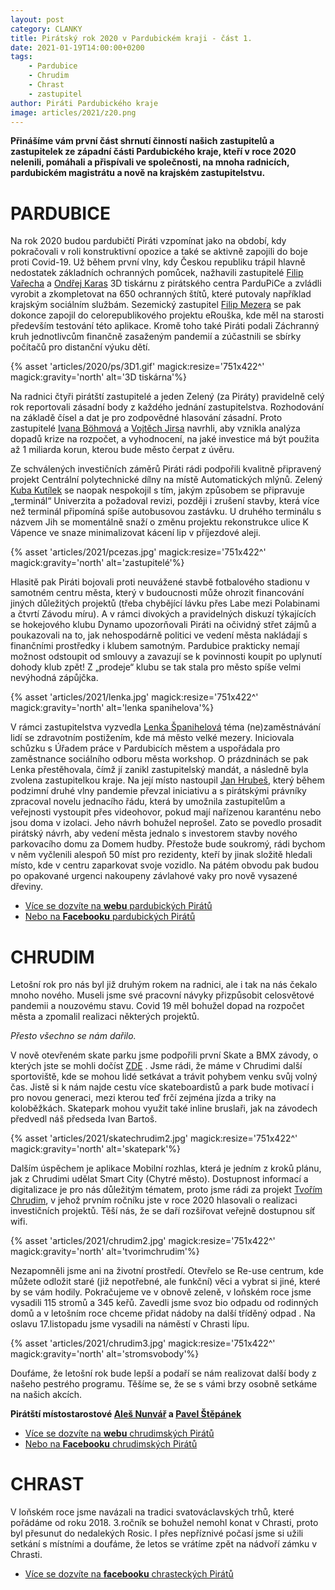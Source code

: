 ```yaml
---
layout: post
category: CLANKY
title: Pirátský rok 2020 v Pardubickém kraji - část 1.
date: 2021-01-19T14:00:00+0200
tags: 
    - Pardubice
    - Chrudim
    - Chrast
    - zastupitel
author: Piráti Pardubického kraje
image: articles/2021/z20.png
---
```

**Přinášíme vám první část shrnutí činností našich zastupitelů a zastupitelek ze západní části Pardubického kraje, kteří v roce 2020 nelenili, pomáhali a přispívali ve společnosti, na mnoha radnicích, pardubickém magistrátu a nově na krajském zastupitelstvu.**

# PARDUBICE 

Na rok 2020 budou pardubičtí Piráti vzpomínat jako na období, kdy pokračovali v roli konstruktivní opozice a také se aktivně zapojili do boje proti Covid-19. Už během první vlny, kdy Českou republiku trápil hlavně nedostatek základních ochranných pomůcek, nažhavili zastupitelé [Filip Vařecha](https://pardubice.pirati.cz/clenove/filip-varecha/) a [Ondřej Karas](https://pardubice.pirati.cz/clenove/ondrej-karas/) 3D tiskárnu z pirátského centra ParduPiCe a zvládli vyrobit a zkompletovat na 650 ochranných štítů, které putovaly například krajským sociálním službám. Sezemický zastupitel [Filip Mezera](https://pardubice.pirati.cz/clenove/filip-mezera/) se pak dokonce zapojil do celorepublikového projektu eRouška, kde měl na starosti především testování této aplikace. Kromě toho také Piráti podali Záchranný kruh jednotlivcům finančně zasaženým pandemií a zúčastnili se sbírky počítačů pro distanční výuku dětí. 

 {% asset 'articles/2020/ps/3D1.gif' magick:resize='751x422^' 
magick:gravity='north' alt='3D tiskárna'%}

Na radnici čtyři pirátští zastupitelé a jeden Zelený (za Piráty) pravidelně celý rok reportovali zásadní body z každého jednání zastupitelstva. Rozhodování na základě čísel a dat je pro zodpovědné hlasování zásadní. Proto zastupitelé [Ivana Böhmová](https://pardubice.pirati.cz/clenove/ivana-bohmova/) a [Vojtěch Jirsa](https://pardubice.pirati.cz/clenove/vojtech-jirsa/) navrhli, aby vznikla analýza dopadů krize na rozpočet, a vyhodnocení, na jaké investice má být použita až 1 miliarda korun, kterou bude město čerpat z úvěru.


Ze schválených investičních záměrů Piráti rádi podpořili kvalitně připravený projekt Centrální polytechnické dílny na místě Automatických mlýnů. Zelený [Kuba Kutílek](https://pardubice.pirati.cz/clenove/jakub-kutilek/) se naopak nespokojil s tím, jakým způsobem se připravuje „terminál“ Univerzita a požadoval revizi, později i zrušení stavby, která více než terminál připomíná spíše autobusovou zastávku. U druhého terminálu s názvem Jih se momentálně snaží o změnu projektu rekonstrukce ulice K Vápence ve snaze minimalizovat kácení lip v příjezdové aleji. 

{% asset 'articles/2021/pcezas.jpg' magick:resize='751x422^' 
magick:gravity='north' alt='zastupitelé'%}

Hlasitě pak Piráti bojovali proti neuvážené stavbě fotbalového stadionu v samotném centru města, který v budoucnosti může ohrozit financování jiných důležitých projektů (třeba chybějící lávku přes Labe mezi Polabinami a čtvrtí Závodu míru). A v rámci divokých a pravidelných diskuzí týkajících se hokejového klubu Dynamo upozorňovali Piráti na očividný střet zájmů a poukazovali na to, jak nehospodárně politici ve vedení města nakládají s finančními prostředky i klubem samotným. Pardubice prakticky nemají možnost odstoupit od smlouvy a zavazují se k povinnosti koupit po uplynutí dohody klub zpět! Z „prodeje“ klubu se tak stala pro město spíše velmi nevýhodná zápůjčka. 

{% asset 'articles/2021/lenka.jpg' magick:resize='751x422^' 
magick:gravity='north' alt='lenka spanihelova'%}

V rámci zastupitelstva vyzvedla [Lenka Španihelová](https://pardubice.pirati.cz/clenove/lenka-spanihelova/) téma (ne)zaměstnávání lidí se zdravotním postižením, kde má město velké mezery. Iniciovala schůzku s Úřadem práce v Pardubicích městem a uspořádala pro zaměstnance sociálního odboru města workshop. O prázdninách se pak Lenka přestěhovala, čímž jí zanikl zastupitelský mandát, a následně byla zvolena zastupitelkou kraje. Na její místo nastoupil [Jan Hrubeš](https://pardubice.pirati.cz/clenove/jan-hrubes/), který během podzimní druhé vlny pandemie převzal iniciativu a s pirátskými právníky zpracoval novelu jednacího řádu, která by umožnila zastupitelům a veřejnosti vystoupit přes videohovor, pokud mají nařízenou karanténu nebo jsou doma v izolaci. Jeho návrh bohužel neprošel. Zato se povedlo prosadit pirátský návrh, aby vedení města jednalo s investorem stavby nového parkovacího domu za Domem hudby. Přestože bude soukromý, rádi bychom v něm vyčlenili alespoň 50 míst pro rezidenty, kteří by jinak složitě hledali místo, kde v centru zaparkovat svoje vozidlo. Na pátém obvodu pak budou po opakované urgenci nakoupeny závlahové vaky pro nově vysazené dřeviny.


- [Více se dozvíte na **webu** pardubických Pirátů](https://pardubice.pirati.cz/)
- [Nebo na **Facebooku** pardubických Pirátů](https://www.facebook.com/PiratiPardubice)

# CHRUDIM
Letošní rok pro nás byl již druhým rokem na radnici, ale i tak na nás čekalo mnoho nového.
Museli jsme své pracovní návyky přizpůsobit celosvětové pandemii a nouzovému stavu.
Covid 19 měl bohužel dopad na rozpočet města a zpomalil realizaci některých projektů.

*Přesto všechno se nám dařilo.*

V nově otevřeném skate parku jsme podpořili první Skate a BMX závody, o kterých jste se mohli dočíst [ZDE](https://chrudim.pirati.cz/tiskove-zpravy/pirati-podporili-skate-bmx-zavody.html) .
Jsme rádi, že máme v Chrudimi další sportoviště, kde se mohou lidé setkávat a trávit pohybem venku svůj volný čas. Jistě si k nám najde cestu více skateboardistů a park bude motivací i pro novou generaci, mezi kterou teď frčí zejména jízda a triky na koloběžkách. Skatepark mohou využit také inline bruslaři, jak na závodech předvedl náš předseda Ivan Bartoš.

{% asset 'articles/2021/skatechrudim2.jpg' magick:resize='751x422^' 
magick:gravity='north' alt='skatepark'%}

Dalším úspěchem je aplikace Mobilní rozhlas, která je jedním z kroků plánu, jak z Chrudimi udělat Smart City (Chytré město). Dostupnost informací a digitalizace je pro nás důležitým tématem, proto jsme rádi za projekt [Tvořím Chrudim](https://participace.mobilnirozhlas.cz/tvorimchrudim), v jehož prvním ročníku jste v roce 2020 hlasovali o realizaci investičních projektů. Těší nás, že se daří rozšiřovat veřejně dostupnou síť wifi.


{% asset 'articles/2021/chrudim2.jpg' magick:resize='751x422^' 
magick:gravity='north' alt='tvorimchrudim'%}

Nezapomněli jsme ani na životní prostředí. Otevřelo se Re-use centrum, kde můžete odložit staré (již nepotřebné, ale funkční) věci a vybrat si jiné, které by se vám hodily.
Pokračujeme ve v obnově zeleně, v loňském roce jsme vysadili 115 stromů a 345 keřů.
Zavedli jsme svoz bio odpadu od rodinných domů a v letošním roce chceme přidat nádoby na další tříděný odpad .
Na oslavu 17.listopadu jsme vysadili na náměstí v Chrasti lípu.


{% asset 'articles/2021/chrudim3.jpg' magick:resize='751x422^' 
magick:gravity='north' alt='stromsvobody'%}

Doufáme, že letošní rok bude lepší a podaří se nám realizovat další body z našeho pestrého programu. Těšíme se, že se s vámi brzy osobně setkáme na našich akcích.

**Pirátští místostarostové [Aleš Nunvář](https://pardubicky.pirati.cz/lide/ales-nunvar/) a [Pavel Štěpánek](https://pardubicky.pirati.cz/lide/pavel-stepanek/)**

- [Více se dozvíte na **webu** chrudimských Pirátů](https://chrudim.pirati.cz/)
- [Nebo na **Facebooku** chrudimských Pirátů](https://www.facebook.com/CeskaPiratskaStranaChrudim/)

# CHRAST
V loňském roce jsme navázali na tradici svatováclavských trhů, které pořádáme od roku 2018. 3.ročník se bohužel nemohl konat v Chrasti, proto byl přesunut do nedalekých Rosic.     I přes nepříznivé počasí jsme si užili setkání s místními a doufáme, že letos se vrátíme zpět na nádvoří zámku v Chrasti. 

- [Více se dozvíte na **facebooku** chrasteckých Pirátů](https://www.facebook.com/ceskapiratskastranachrast)
